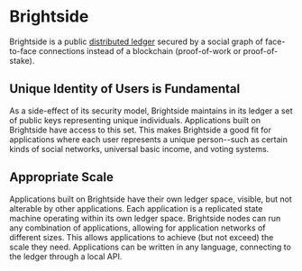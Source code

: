 # Brightside
Brightside is a public [distributed ledger](https://en.wikipedia.org/wiki/Distributed_ledger) secured by a social graph of face-to-face connections instead of a blockchain (proof-of-work or proof-of-stake).

## Unique Identity of Users is Fundamental
As a side-effect of its security model, Brightside maintains in its ledger a set of public keys representing unique individuals.  Applications built on Brightside have access to this set.  This makes Brightside a good fit for applications where each user represents a unique person--such as certain kinds of social networks, universal basic income, and voting systems.

## Appropriate Scale
Applications built on Brightside have their own ledger space, visible, but not alterable by other applications.  Each application is a replicated state machine operating within its own ledger space.  Brightside nodes can run any combination of applications, allowing for application networks of different sizes.  This allows applications to achieve (but not exceed) the scale they need.  Applications can be written in any language, connecting to the ledger through a local API.
